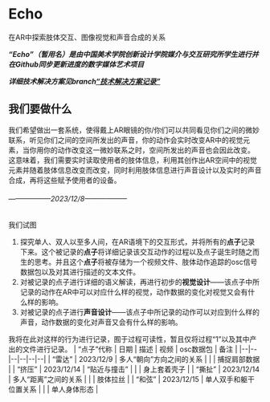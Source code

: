


# Echo

在AR中探索肢体交互、图像视觉和声音合成的关系

***“Echo”（暂用名）是由中国美术学院创新设计学院媒介与交互研究所学生进行并在Github同步更新进度的数字媒体艺术项目***

***详细技术解决方案见branch[“技术解决方案记录”](https://github.com/RipVanWinkle3939/Echo/tree/%E6%8A%80%E6%9C%AF%E8%A7%A3%E5%86%B3%E6%96%B9%E6%A1%88%E8%AE%B0%E5%BD%95)***

## 我们要做什么
我们希望做出一套系统，使得戴上AR眼镜的你/你们可以共同看见你们之间的微妙联系，听见你们之间的空间所发出的声音，你的动作会实时改变AR中的视觉元素，当你用你的动作改变这一微妙联系之时，空间所发出的声音也会因此改变。
这意味着，我们需要实时读取使用者的肢体信息，利用其创作出AR空间中的视觉元素并随着肢体信息改变而改变，同时利用肢体信息进行声音设计以及实时的声音合成，再将这些赋予使用者的设备。

###### ——————2023/12/8——————
我们试图

 1. 探究单人、双人以至多人间，在AR语境下的交互形式，并将所有的**点子**记录下来。这个被记录的**点子**将详细记录该交互动作的过程以及点子诞生时随之而生的思考。并且这个**点子**将被存储为一个视频文件、肢体动作追踪的osc信号数据包以及对其进行描述的文本文件。
 2. 对被记录的点子进行详细的语义解读，再进行初步的**视觉设计**——该点子中所记录的动作在AR中可以对应什么样的视觉，动作数据的变化对视觉又会有什么样的影响。
 3. 对被记录的点子进行**声音设计**——该点子中所记录的动作可以对应到什么样的声音，动作数据的变化对声音又会有什么样的影响。

我将在此对这样的行为进行记录，囿于过程可读性，暂且仅将过程“1”以及其中产出的文件进行记录。
| “点子”代称 | 日期 | 描述 | 视频 | osc数据包 | 备注 |
|--|--|--|--|--|--|
| “雷达” | 2023/12/9 | 多人“朝向”方向之间的关系 |  |  | 捕捉肩部数据 |
| “挤压” | 2023/12/14 | “贴近与撞击” |  |  | 身上套着壳子 |
| “撕扯” | 2023/12/14 | 多人“距离”之间的关系 |  |  | 肢体拉丝 |
| “和弦” | 2023/12/15 | 单人双手和躯干位置关系 |  |  | 单人身体形态 |




